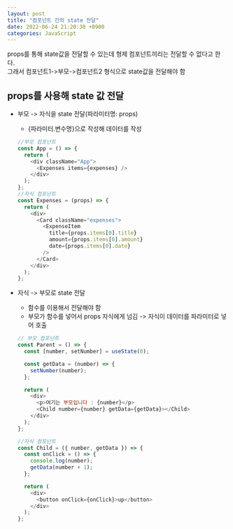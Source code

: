 ```yaml
---
layout: post
title: "컴포넌트 간의 state 전달"
date: 2022-06-24 21:20:30 +0900
categories: JavaScript
---
```


props를 통해 state값을 전달할 수 있는데 형제 컴포넌트끼리는 전달할 수 없다고 한다.  
그래서 컴포넌트1->부모->컴포넌트2 형식으로 state값을 전달해야 함

## props를 사용해 state 값 전달

- 부모 -> 자식을 state 전달(파라미터명: props)
  - {파라미터.변수명}으로 작성해 데이터를 작성
  ```js
  //부모 컴포넌트
  const App = () => {
    return (
      <div className="App">
        <Expenses items={expenses} />
      </div>
    );
  };
  //자식 컴포넌트
  const Expenses = (props) => {
    return (
      <div>
        <Card className="expenses">
          <ExpenseItem
            title={props.items[0].title}
            amount={props.items[0].amount}
            date={props.items[0].date}
          />
        </Card>
      </div>
    );
  };
  ```
- 자식 -> 부모로 state 전달

  - 함수를 이용해서 전달해야 함
  - 부모가 함수를 넣어서 props 자식에게 넘김 -> 자식이 데이터를 파라미터로 넣어 호출

  ```js
  // 부모 컴포넌트
  const Parent = () => {
    const [number, setNumber] = useState(0);

    const getData = (number) => {
      setNumber(number);
    };

    return (
      <div>
        <p>여기는 부모입니다 : {number}</p>
        <Child number={number} getData={getData}></Child>
      </div>
    );
  };

  //자식 컴포넌트
  const Child = ({ number, getData }) => {
    const onClick = () => {
      console.log(number);
      getData(number + 1);
    };

    return (
      <div>
        <button onClick={onClick}>up</button>
      </div>
    );
  };
  ```
